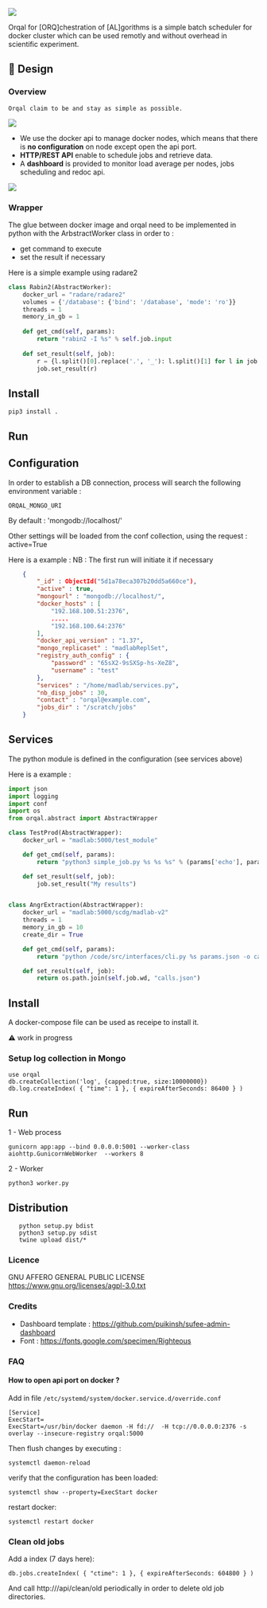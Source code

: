 ![](orqal/static/images/orqal.svg) 

Orqal for [ORQ]chestration of [AL]gorithms is a simple batch scheduler for docker cluster which can be used remotly and without overhead in scientific experiment.

## 📐 Design

### Overview
	Orqal claim to be and stay as simple as possible. 
![](orqal/static/images/orqal_overview.svg)

- We use the docker api to manage docker nodes, which means that there is **no configuration** on node except open the api port. 
- **HTTP/REST API** enable to schedule jobs and retrieve data.
- A **dashboard** is provided to monitor load average per nodes, jobs scheduling and redoc api.

![](orqal/static/images/dashboard.png)

### Wrapper

The glue between docker image and orqal need to be implemented in python with the ArbstractWorker class in order to :
- get command to execute
- set the result if necessary

Here is a simple example using radare2 

	
```python
class Rabin2(AbstractWorker):
    docker_url = "radare/radare2"
    volumes = {'/database': {'bind': '/database', 'mode': 'ro'}}
    threads = 1
    memory_in_gb = 1
	
    def get_cmd(self, params):
        return "rabin2 -I %s" % self.job.input
	
    def set_result(self, job):
        r = {l.split()[0].replace('.', '_'): l.split()[1] for l in job.stdout if len(l.split()) == 2}
        job.set_result(r)
```

## Install 

    pip3 install . 

## Run 


## Configuration 

In order to establish a DB connection, process will search the following environment variable : 
    
    ORQAL_MONGO_URI

By default :  'mongodb://localhost/'

Other settings will be loaded from the conf collection, using the request : active=True

Here is a example : 
NB : The first run will initiate it if necessary

```json
    {
        "_id" : ObjectId("5d1a78eca307b20dd5a660ce"),
        "active" : true,
        "mongourl" : "mongodb://localhost/",
        "docker_hosts" : [ 
            "192.168.100.51:2376", 
            .....
            "192.168.100.64:2376"
        ],
        "docker_api_version" : "1.37",
        "mongo_replicaset" : "madlabReplSet",
        "registry_auth_config" : {
            "password" : "65sX2-9sSXSp-hs-XeZ8",
            "username" : "test"
        },
        "services" : "/home/madlab/services.py",
        "nb_disp_jobs" : 30,
        "contact" : "orqal@example.com",
        "jobs_dir" : "/scratch/jobs"
    }
```




## Services

The python module is defined in the configuration (see services above)

Here is a example : 

```python
import json
import logging
import conf
import os
from orqal.abstract import AbstractWrapper

class TestProd(AbstractWrapper):
    docker_url = "madlab:5000/test_module"

    def get_cmd(self, params):
        return "python3 simple_job.py %s %s %s" % (params['echo'], params['time'], params['exit_code'])

    def set_result(self, job):
        job.set_result("My results")


class AngrExtraction(AbstractWrapper):
    docker_url = "madlab:5000/scdg/madlab-v2"
    threads = 1
    memory_in_gb = 10
    create_dir = True

    def get_cmd(self, params):
        return "python /code/src/interfaces/cli.py %s params.json -o calls.json" % self.job.input

    def set_result(self, job):
        return os.path.join(self.job.wd, "calls.json")
```




## Install 

A docker-compose file can be used as receipe to install it.

⚠️ work in progress


### Setup log collection in Mongo 

    use orqal
    db.createCollection('log', {capped:true, size:10000000}) 
    db.log.createIndex( { "time": 1 }, { expireAfterSeconds: 86400 } )

## Run 

1 - Web process

    gunicorn app:app --bind 0.0.0.0:5001 --worker-class aiohttp.GunicornWebWorker  --workers 8


2 - Worker 

	python3 worker.py 
	


## Distribution

```	
   python setup.py bdist
   python3 setup.py sdist
   twine upload dist/*
```

### Licence

GNU AFFERO GENERAL PUBLIC LICENSE
https://www.gnu.org/licenses/agpl-3.0.txt

### Credits 

- Dashboard template : https://github.com/puikinsh/sufee-admin-dashboard
- Font : https://fonts.google.com/specimen/Righteous

### FAQ 
#### How to open api port on docker ?

Add in file `/etc/systemd/system/docker.service.d/override.conf`

    [Service]
    ExecStart=
    ExecStart=/usr/bin/docker daemon -H fd://  -H tcp://0.0.0.0:2376 -s overlay --insecure-registry orqal:5000
    

Then flush changes by executing :
    
    systemctl daemon-reload

verify that the configuration has been loaded:
    
    systemctl show --property=ExecStart docker

restart docker:
    
    systemctl restart docker




### Clean old jobs

Add a index (7 days here):

	db.jobs.createIndex( { "ctime": 1 }, { expireAfterSeconds: 604800 } )

And call http://<server>/api/clean/old periodically in order to delete old job directories.

